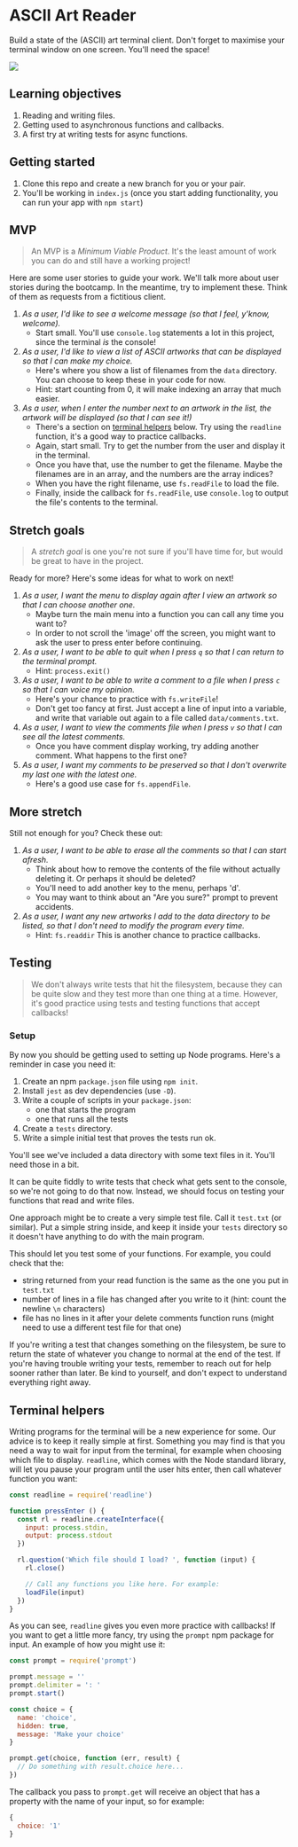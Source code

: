 # ASCII Art Reader 

Build a state of the (ASCII) art terminal client. Don't forget to maximise your terminal window on one screen. You'll need the space!

![](reader.png)


## Learning objectives

1. Reading and writing files.
1. Getting used to asynchronous functions and callbacks.
1. A first try at writing tests for async functions.


## Getting started

1. Clone this repo and create a new branch for you or your pair.
1. You'll be working in `index.js` (once you start adding functionality, you can run your app with `npm start`)


## MVP

> An MVP is a _Minimum Viable Product_. It's the least amount of work you can do and still have a working project!

Here are some user stories to guide your work. We'll talk more about user stories during the bootcamp. In the meantime, try to implement these. Think of them as requests from a fictitious client.

1. _As a user, I'd like to see a welcome message (so that I feel, y'know, welcome)._
    - Start small. You'll use `console.log` statements a lot in this project, since the terminal _is_ the console!
1. _As a user, I'd like to view a list of ASCII artworks that can be displayed so that I can make my choice._
    - Here's where you show a list of filenames from the `data` directory. You can choose to keep these in your code for now.
    - Hint: start counting from 0, it will make indexing an array that much easier.
1. _As a user, when I enter the number next to an artwork in the list, the artwork will be displayed (so that I can see it!)_
    - There's a section on [terminal helpers](#terminal-helpers) below. Try using the `readline` function, it's a good way to practice callbacks.
    - Again, start small. Try to get the number from the user and display it in the terminal.
    - Once you have that, use the number to get the filename. Maybe the filenames are in an array, and the numbers are the array indices?
    - When you have the right filename, use `fs.readFile` to load the file.
    - Finally, inside the callback for `fs.readFile`, use `console.log` to output the file's contents to the terminal.


## Stretch goals

> A _stretch goal_ is one you're not sure if you'll have time for, but would be great to have in the project.

Ready for more? Here's some ideas for what to work on next!

1. _As a user, I want the menu to display again after I view an artwork so that I can choose another one._
    - Maybe turn the main menu into a function you can call any time you want to?
    - In order to not scroll the 'image' off the screen, you might want to ask the user to press enter before continuing.
1. _As a user, I want to be able to quit when I press `q` so that I can return to the terminal prompt._
    - Hint: `process.exit()`
1. _As a user, I want to be able to write a comment to a file when I press `c` so that I can voice my opinion._
    - Here's your chance to practice with `fs.writeFile`!
    - Don't get too fancy at first. Just accept a line of input into a variable, and write that variable out again to a file called `data/comments.txt`.
1. _As a user, I want to view the comments file when I press `v` so that I can see all the latest comments._
    - Once you have comment display working, try adding another comment. What happens to the first one?
1. _As a user, I want my comments to be preserved so that I don't overwrite my last one with the latest one._
    - Here's a good use case for `fs.appendFile`.


## More stretch

Still not enough for you? Check these out:

1. _As a user, I want to be able to erase all the comments so that I can start afresh._
    - Think about how to remove the contents of the file without actually deleting it. Or perhaps it should be deleted?
    - You'll need to add another key to the menu, perhaps 'd'.
    - You may want to think about an "Are you sure?" prompt to prevent accidents.
1. _As a user, I want any new artworks I add to the data directory to be listed, so that I don't need to modify the program every time._
    - Hint: `fs.readdir` This is another chance to practice callbacks.


## Testing

> We don't always write tests that hit the filesystem, because they can be quite slow and they test more than one thing at a time. However, it's good practice using tests and testing functions that accept callbacks!

### Setup

By now you should be getting used to setting up Node programs. Here's a reminder in case you need it:

1. Create an npm `package.json` file using `npm init`.
1. Install `jest` as dev dependencies (use `-D`).
1. Write a couple of scripts in your `package.json`:
    - one that starts the program
    - one that runs all the tests
1. Create a `tests` directory.
1. Write a simple initial test that proves the tests run ok.

You'll see we've included a data directory with some text files in it. You'll need those in a bit.

It can be quite fiddly to write tests that check what gets sent to the console, so we're not going to do that now. Instead, we should focus on testing your functions that read and write files.

One approach might be to create a very simple test file. Call it `test.txt` (or similar). Put a simple string inside, and keep it inside your `tests` directory so it doesn't have anything to do with the main program.

This should let you test some of your functions. For example, you could check that the:
 - string returned from your read function is the same as the one you put in `test.txt`
 - number of lines in a file has changed after you write to it (hint: count the newline `\n` characters)
 - file has no lines in it after your delete comments function runs (might need to use a different test file for that one)

If you're writing a test that changes something on the filesystem, be sure to return the state of whatever you change to normal at the end of the test.  If you're having trouble writing your tests, remember to reach out for help sooner rather than later. Be kind to yourself, and don't expect to understand everything right away.


## Terminal helpers

Writing programs for the terminal will be a new experience for some. Our advice is to keep it really simple at first. Something you may find is that you need a way to wait for input from the terminal, for example when choosing which file to display. `readline`, which comes with the Node standard library, will let you pause your program until the user hits enter, then call whatever function you want:

```js
const readline = require('readline')

function pressEnter () {
  const rl = readline.createInterface({
    input: process.stdin,
    output: process.stdout
  })

  rl.question('Which file should I load? ', function (input) {
    rl.close()

    // Call any functions you like here. For example:
    loadFile(input)
  })
}
```

As you can see, `readline` gives you even more practice with callbacks! If you want to get a little more fancy, try using the `prompt` npm package for input. An example of how you might use it:

```js
const prompt = require('prompt')

prompt.message = ''
prompt.delimiter = ': '
prompt.start()

const choice = {
  name: 'choice',
  hidden: true,
  message: 'Make your choice'
}

prompt.get(choice, function (err, result) {
  // Do something with result.choice here...
})
```

The callback you pass to `prompt.get` will receive an object that has a property with the name of your input, so for example:

```js
{
  choice: '1'
}
```
